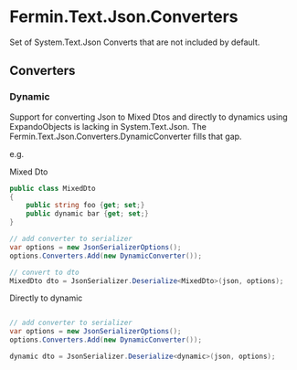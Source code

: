 # Fermin.Text.Json.Converters
Set of System.Text.Json Converts that are not included by default.

## Converters


### Dynamic 
Support for converting Json to Mixed Dtos and directly to dynamics using ExpandoObjects is lacking in System.Text.Json. The Fermin.Text.Json.Converters.DynamicConverter fills that gap.

e.g.

Mixed Dto

``` csharp
public class MixedDto
{
    public string foo {get; set;}
    public dynamic bar {get; set;}
}

// add converter to serializer
var options = new JsonSerializerOptions();
options.Converters.Add(new DynamicConverter());

// convert to dto
MixedDto dto = JsonSerializer.Deserialize<MixedDto>(json, options);

```

Directly to dynamic

``` csharp

// add converter to serializer
var options = new JsonSerializerOptions();
options.Converters.Add(new DynamicConverter());

dynamic dto = JsonSerializer.Deserialize<dynamic>(json, options);

```